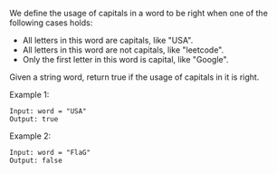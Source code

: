 We define the usage of capitals in a word to be right when one of the following cases holds:

* All letters in this word are capitals, like "USA". 
* All letters in this word are not capitals, like "leetcode". 
* Only the first letter in this word is capital, like "Google".

Given a string word, return true if the usage of capitals in it is right.



Example 1:
```
Input: word = "USA"
Output: true
```

Example 2:
```
Input: word = "FlaG"
Output: false
```